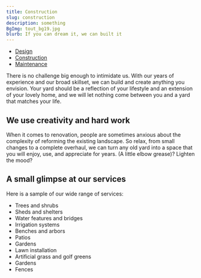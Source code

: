 ```yaml
---
title: Construction
slug: construction
description: something
BgImg: tout_bg19.jpg
blurb: If you can dream it, we can built it
---
```


<nav class="subNav">
  <ul>
    <li><a href="/design" title="Design">Design</a></li>
    <li class="current"><a href="/construction" title="Construction">Construction</a>
    <li><a href="/maintenance" title="Maintenance">Maintenance</a></li>
  </ul>
</nav>

There is no challenge big enough to intimidate us. With our years of experience and our broad skillset, we can build and create anything you envision. Your yard should be a reflection of your lifestyle and an extension of your lovely home, and we will let nothing come between you and a yard that matches your life.

## We use creativity and hard work

When it comes to renovation, people are sometimes anxious about the complexity of reforming the existing landscape. So relax, from small changes to a complete overhaul, we can turn any old yard into a space that you will enjoy, use, and appreciate for years. (A little elbow grease)? Lighten the mood?

## A small glimpse at our services

Here is a sample of our wide range of services:

*   Trees and shrubs
* Sheds and shelters
* Water features and bridges
* Irrigation systems
* Benches and arbors
* Patios
* Gardens
* Lawn installation
* Artificial grass and golf greens
* Gardens
* Fences


